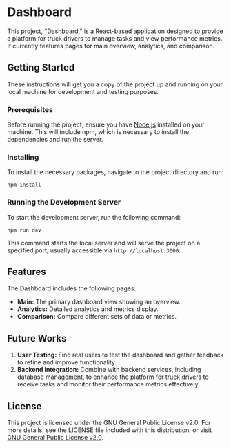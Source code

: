 
# Dashboard

This project, "Dashboard," is a React-based application designed to provide a platform for truck drivers to manage tasks and view performance metrics. It currently features pages for main overview, analytics, and comparison.

## Getting Started

These instructions will get you a copy of the project up and running on your local machine for development and testing purposes. 

### Prerequisites

Before running the project, ensure you have [Node.js](https://nodejs.org/en/) installed on your machine. This will include npm, which is necessary to install the dependencies and run the server.

### Installing

To install the necessary packages, navigate to the project directory and run:

```
npm install
```

### Running the Development Server

To start the development server, run the following command:

```
npm run dev
```

This command starts the local server and will serve the project on a specified port, usually accessible via `http://localhost:3000`.

## Features

The Dashboard includes the following pages:
- **Main:** The primary dashboard view showing an overview.
- **Analytics:** Detailed analytics and metrics display.
- **Comparison:** Compare different sets of data or metrics.

## Future Works

1. **User Testing:** Find real users to test the dashboard and gather feedback to refine and improve functionality.
2. **Backend Integration:** Combine with backend services, including database management, to enhance the platform for truck drivers to receive tasks and monitor their performance metrics effectively.

## License

This project is licensed under the GNU General Public License v2.0. For more details, see the LICENSE file included with this distribution, or visit [GNU General Public License v2.0](https://www.gnu.org/licenses/old-licenses/gpl-2.0.en.html).
